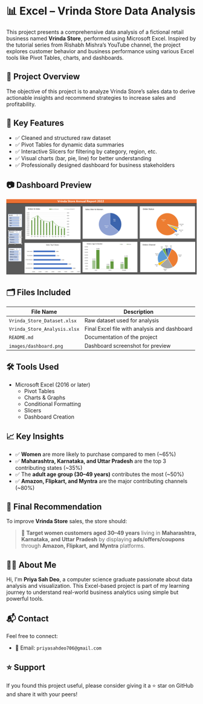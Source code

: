 # 📊 Excel – Vrinda Store Data Analysis

This project presents a comprehensive data analysis of a fictional retail business named **Vrinda Store**, performed using Microsoft Excel. Inspired by the tutorial series from Rishabh Mishra’s YouTube channel, the project explores customer behavior and business performance using various Excel tools like Pivot Tables, charts, and dashboards.


## 📁 Project Overview

The objective of this project is to analyze Vrinda Store’s sales data to derive actionable insights and recommend strategies to increase sales and profitability.


## 📌 Key Features

- ✅ Cleaned and structured raw dataset
- ✅ Pivot Tables for dynamic data summaries
- ✅ Interactive Slicers for filtering by category, region, etc.
- ✅ Visual charts (bar, pie, line) for better understanding
- ✅ Professionally designed dashboard for business stakeholders


## 📷 Dashboard Preview

![Dashboard Preview](images/dashboard.png)


## 🗂️ Files Included

| File Name                           | Description                                   |
|-------------------------------------|-----------------------------------------------|
| `Vrinda_Store_Dataset.xlsx`         | Raw dataset used for analysis                 |
| `Vrinda_Store_Analysis.xlsx`        | Final Excel file with analysis and dashboard  |
| `README.md`                         | Documentation of the project                  |
| `images/dashboard.png`              | Dashboard screenshot for preview              |



## 🛠 Tools Used

- Microsoft Excel (2016 or later)
  - Pivot Tables
  - Charts & Graphs
  - Conditional Formatting
  - Slicers
  - Dashboard Creation

## 📈 Key Insights

- ✅ **Women** are more likely to purchase compared to men (~65%)
- ✅ **Maharashtra, Karnataka, and Uttar Pradesh** are the top 3 contributing states (~35%)
- ✅ The **adult age group (30–49 years)** contributes the most (~50%)
- ✅ **Amazon, Flipkart, and Myntra** are the major contributing channels (~80%)


## 🎯 Final Recommendation

To improve **Vrinda Store** sales, the store should:

> 📌 **Target women customers aged 30–49 years** living in **Maharashtra, Karnataka, and Uttar Pradesh** by displaying **ads/offers/coupons** through **Amazon, Flipkart, and Myntra** platforms.


## 🙋‍♀️ About Me

Hi, I'm **Priya Sah Deo**, a computer science graduate passionate about data analysis and visualization. This Excel-based project is part of my learning journey to understand real-world business analytics using simple but powerful tools.


## 📬 Contact

Feel free to connect:

- 📧 Email: `priyasahdeo706@gmail.com`


## ⭐ Support

If you found this project useful, please consider giving it a ⭐ star on GitHub and share it with your peers!

